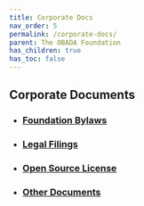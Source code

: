 ```yaml
---
title: Corporate Docs
nav_order: 5
permalink: /corporate-docs/
parent: The OBADA Foundation
has_children: true
has_toc: false
---
```

## Corporate Documents


+ ### [Foundation Bylaws](/corporate-docs/bylaws) 
+ ### [Legal Filings](/corporate-docs/legal-filings)
+ ### [Open Source License](/corporate-docs/open-source-license)
+ ### [Other Documents](/corporate-docs/other)

